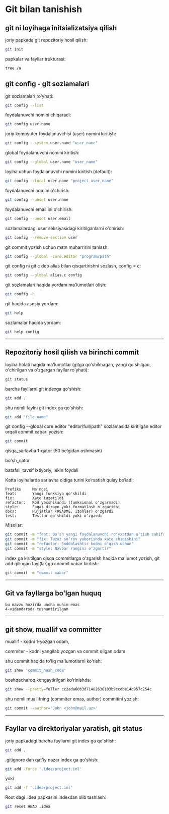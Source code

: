 # Git bilan tanishish

## git ni loyihaga initsializatsiya qilish

joriy papkada git repozitoriy hosil qilish:

```bash
git init
```

papkalar va fayllar trukturasi:

```bash
tree /a
```

## git config - git sozlamalari

git sozlamalari ro'yhati:

```bash
git config --list
```

foydalanuvchi nomini chiqaradi:

```bash
git config user.name
```

joriy kompyuter foydalanuvchisi (user) nomini kiritish:

```bash
git config --system user.name "user_name"
```

global foydalanuvchi nomini kiritish:

```bash
git config --global user.name "user_name"
```

loyiha uchun foydalanuvchi nomini kiritish (default):

```bash
git config --local user.name "project_user_name"
```

foydalanuvchi nomini o'chirish:

```bash
git config --unset user.name
```

foydalanuvchi email ini o'chirish:

```bash
git config --unset user.email
```

sozlamalardagi user seksiyasidagi kiritilganlarni o'chirish:

```bash
git config --remove-section user
```

git commit yozish uchun matn muharririni tanlash:

```bash
git config --global -core.editor "program/path"
```

git config ni git c deb alias bilan qisqartirishni sozlash, config = c:

```bash
git config --global alias.c config
```

git sozlamalari haqida yordam ma'lumotlari olish:

```bash
git config -h
```

git haqida asosiy yordam:

```bash
git help
```

sozlamalar haqida yordam:

```bash
git help config
```

---

## Repozitoriy hosil qilish va birinchi commit

loyiha holati haqida ma'lumotlar (gitga qo'shilmagan, yangi qo'shilgan, o'chirilgan va o'zgargan fayllar ro'yhati):

```bash
git status
```

barcha fayllarni git indexga qo'shish:

```bash
git add . 
```

shu nomli faylni git index ga qo'shish:

```bash
git add "file_name"
```

git config --global core.editor "editor/full/path" sozlamasida kiritilgan editor orqali commit xabari yozish:

```bash
git commit
```

qisqa_sarlavha     1-qator (50 belgidan oshmasin)

bo'sh_qator

batafsil_tavsif    ixtiyoriy, lekin foydali

Katta loyihalarda sarlavha oldiga turini ko‘rsatish qulay bo‘ladi:

```text
Prefiks     Ma'nosi
feat:       Yangi funksiya qo'shildi
fix:        Xato tuzatildi
refactor:   Kod yaxshilandi (funksional o'zgarmadi)
style:      Faqat dizayn yoki formatlash o'zgarishi
docs:       Hujjatlar (README, izohlar) o'zgardi
test:       Testlar qo'shildi yoki o'zgardi
```

Misollar:

```bash
git commit -m "feat: Qo‘sh yangi foydalanuvchi ro‘yxatdan o‘tish sahifasi"
git commit -m "fix: Tuzat so‘rov yuborishda xato chiqishini"
git commit -m "refactor: Soddalashtir kodni o‘qish uchun"
git commit -m "style: Navbar rangini o‘zgartir"
```

index ga kiritilgan qisqa commitlarga o'zgarish haqida ma'lumot yozish, git add qilingan fayl(lar)ga commit xabar kiritish:

```bash
git commit -m "commit xabar"
```

---

## Git va fayllarga bo'lgan huquq

```text
bu mavzu hozirda uncha muhim emas
4-videodarsda tushuntirilgan
```

---

## git show, muallif va committer

muallif - kodni 1-yozgan odam,

commiter - kodni yangilab yozgan va commit qilgan odam

shu commit haqida to'liq ma'lumotlarni ko'rish:

```bash
git show 'commit_hash_code'
```

boshqacharoq kengaytirilgan ko'rinishda:

```bash
git show --pretty=fuller cc2ada60b3d71482638103b9ccdbe14d957c254c
```

shu nomli muallifning (commiter emas, author) commitini yozish:

```bash
git commit --author='John <john@mail.uz>'
```

---

## Fayllar va direktoriyalar yaratish, git status

joriy papkadagi barcha fayllarni git index ga qo'shish:

```bash
git add .
```

.gitignore dan qat'iy nazar index ga qo'shish:

```bash
git add -force '.idea/project.iml'
```

yoki

```bash
git add -f '.idea/project.iml' 
```

Root dagi .idea papkasini indexdan olib tashlash:

```bash
git reset HEAD .idea
```
